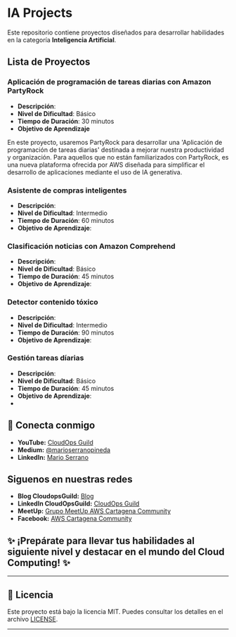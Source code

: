 # IA Projects

Este repositorio contiene proyectos diseñados para desarrollar habilidades en la categoría **Inteligencia Artificial**.

## Lista de Proyectos

### Aplicación de programación de tareas diarias con Amazon PartyRock
- **Descripción**: 
- **Nivel de Dificultad**: Básico
- **Tiempo de Duración**: 30 minutos
- **Objetivo de Aprendizaje**

En este proyecto, usaremos PartyRock para desarrollar una 'Aplicación de programación de tareas diarias' destinada a mejorar nuestra productividad y organización. 
Para aquellos que no están familiarizados con PartyRock, es una nueva plataforma ofrecida por AWS diseñada para simplificar el desarrollo de aplicaciones mediante el uso de IA generativa. 

### Asistente de compras inteligentes
- **Descripción**: 
- **Nivel de Dificultad**: Intermedio
- **Tiempo de Duración**: 60 minutos
- **Objetivo de Aprendizaje**: 

### Clasificación noticias con Amazon Comprehend
- **Descripción**: 
- **Nivel de Dificultad**: Básico
- **Tiempo de Duración**: 45 minutos
- **Objetivo de Aprendizaje**: 

### Detector contenido tóxico
- **Descripción**: 
- **Nivel de Dificultad**: Intermedio
- **Tiempo de Duración**: 90 minutos
- **Objetivo de Aprendizaje**: 

### Gestión tareas díarias
- **Descripción**: 
- **Nivel de Dificultad**: Básico
- **Tiempo de Duración**: 45 minutos
- **Objetivo de Aprendizaje**:
- 
## 🤝 **Conecta conmigo**
- **YouTube:** [CloudOps Guild](https://www.youtube.com/@CloudOpsGuildCommunity)
- **Medium:** [@marioserranopineda](https://medium.com/@marioserranopineda)
- **LinkedIn:** [Mario Serrano](https://www.linkedin.com/in/mario-rodrigo-serrano-pineda/)

## Siguenos en nuestras redes
- **Blog CloudopsGuild:** [Blog](https://cloudopsguild.com/blog/)
- **LinkedIn CloudOpsGuild:** [CloudOps Guild](https://www.linkedin.com/company/cloudopsguild/)
- **MeetUp:** [Grupo MeetUp AWS Cartagena Community](https://www.meetup.com/es-ES/aws-colombia-cartagena/)
- **Facebook:** [AWS Cartagena Community](https://www.meetup.com/es-ES/aws-colombia-cartagena/)


## ✨ ¡Prepárate para llevar tus habilidades al siguiente nivel y destacar en el mundo del Cloud Computing! ✨

---

## 📝 **Licencia**
Este proyecto está bajo la licencia MIT. Puedes consultar los detalles en el archivo [LICENSE](LICENSE).

---

